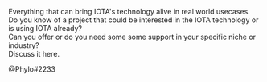 Everything that can bring IOTA's technology alive in real world usecases.  
Do you know of a project that could be interested in the IOTA technology or is using IOTA already?   
Can you offer or do you need some some support in your specific niche or industry?  
Discuss it here.

@Phylo#2233
